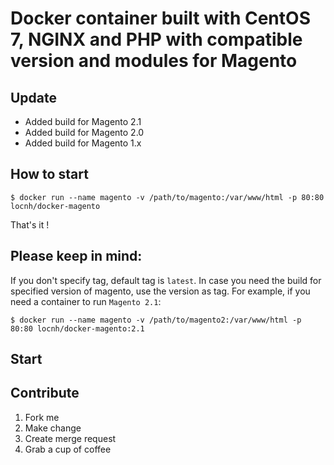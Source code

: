 # Docker container built with CentOS 7, NGINX and PHP with compatible version and modules for Magento

## Update
- Added build for Magento 2.1
- Added build for Magento 2.0
- Added build for Magento 1.x

## How to start
```
$ docker run --name magento -v /path/to/magento:/var/www/html -p 80:80 locnh/docker-magento
```
That's it !

## Please keep in mind: 
If you don't specify tag, default tag is `latest`. In case you need the build for specified version of magento, use the version as tag. For example, if you need a container to run `Magento 2.1`:
```
$ docker run --name magento -v /path/to/magento2:/var/www/html -p 80:80 locnh/docker-magento:2.1
```

## Start 

## Contribute
1. Fork me
2. Make change
3. Create merge request
4. Grab a cup of coffee